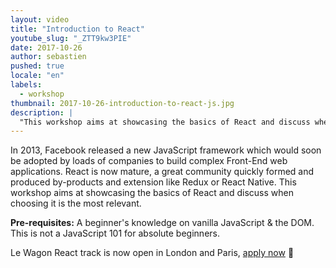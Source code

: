 ```yaml
---
layout: video
title: "Introduction to React"
youtube_slug: "_ZTT9kw3PIE"
date: 2017-10-26
author: sebastien
pushed: true
locale: "en"
labels:
  - workshop
thumbnail: 2017-10-26-introduction-to-react-js.jpg
description: |
  "This workshop aims at showcasing the basics of React and discuss when choosing it the most relevant."
---
```


In 2013, Facebook released a new JavaScript framework which would soon be adopted by loads of companies to build complex Front-End web applications. React is now mature, a great community quickly formed and produced by-products and extension like Redux or React Native. This workshop aims at showcasing the basics of React and discuss when choosing it is the most relevant.

**Pre-requisites:**
A beginner's knowledge on vanilla JavaScript & the DOM. This is not a JavaScript 101 for absolute beginners.

Le Wagon React track is now open in London and Paris, [apply now](https://www.lewagon.com/react) 🎉

